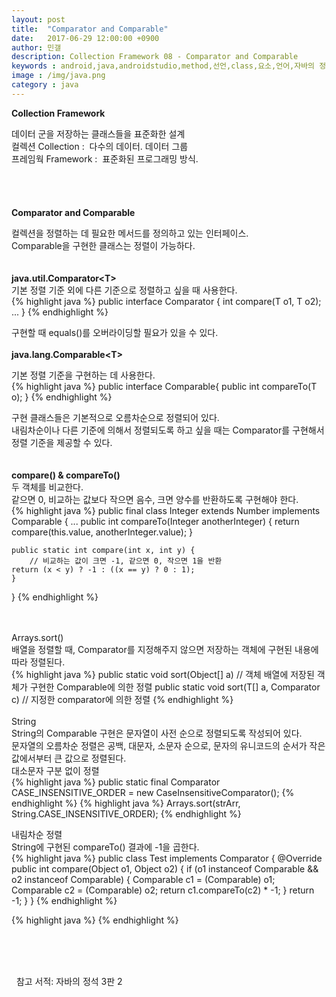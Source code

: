 ```yaml
---
layout: post
title:  "Comparator and Comparable"
date:   2017-06-29 12:00:00 +0900
author: 민갤
description: Collection Framework 08 - Comparator and Comparable
keywords : android,java,androidstudio,method,선언,class,요소,언어,자바의 정석,프로그래밍,Collection,Framework,Comparator,Comparable
image : /img/java.png
category : java
---
```

<div><strong class="h2">Collection Framework</strong></div><p></p>
<div>데이터 군을 저장하는 클래스들을 표준화한 설계</div>
<div>컬렉션 Collection :&nbsp; 다수의 데이터. 데이터 그룹</div>
<div>프레임웍 Framework :&nbsp; 표준화된 프로그래밍 방식.</div>

<br>
<br>
<br>
<br>

<div><strong class="h2">Comparator and Comparable</strong></div><p></p>
<div>컬렉션을 정렬하는 데 필요한 메서드를 정의하고 있는 인터페이스.</div>
<div>Comparable을 구현한 클래스는 정렬이 가능하다.</div>

<br>
<br>

<div><strong>java.util.Comparator&lt;T&gt;</strong></div>
<div>기본 정렬 기준 외에 다른 기준으로 정렬하고 싶을 때 사용한다.</div>
{% highlight java %}
public interface Comparator<T> {
    int compare(T o1, T o2);
    ...
}
{% endhighlight %}<p></p>
<div>구현할 때 equals()를 오버라이딩할 필요가 있을 수 있다.

<br>
<br>

<div><strong>java.lang.Comparable&lt;T&gt;</strong></div><p></p>
<div>기본 정렬 기준을 구현하는 데 사용한다.</div>
{% highlight java %}
public interface Comparable<T>{
    public int compareTo(T o);
}
{% endhighlight %}<p></p>
<div>구현 클래스들은 기본적으로 오름차순으로 정렬되어 있다.</div>
<div>내림차순이나 다른 기준에 의해서 정렬되도록 하고 싶을 때는 Comparator를 구현해서 정렬 기준을 제공할 수 있다.</div>

<br>
<br>

<div><strong>compare() & compareTo()</strong></div>
<div>두 객체를 비교한다.</div>
<div>같으면 0, 비교하는 값보다 작으면 음수, 크면 양수를 반환하도록 구현해야 한다.</div>
{% highlight java %}
public final class Integer extends Number implements Comparable<Integer> {
    ...
    public int compareTo(Integer anotherInteger) {
        return compare(this.value, anotherInteger.value);
    }

    public static int compare(int x, int y) {
        // 비교하는 값이 크면 -1, 같으면 0, 작으면 1을 반환
	return (x < y) ? -1 : ((x == y) ? 0 : 1);
    }
}
{% endhighlight %}<p></p>

<br>
<br>

<div>Arrays.sort()</div>
<div>배열을 정렬할 때, Comparator를 지정해주지 않으면 저장하는 객체에 구현된 내용에 따라 정렬된다.</div>
{% highlight java %}
public static void sort(Object[] a)                             // 객체 배열에 저장된 객체가 구현한 Comparable에 의한 정렬
public static <T> void sort(T[] a, Comparator<? super T> c)     // 지정한 comparator에 의한 정렬
{% endhighlight %}

<br>
<br>

<div>String</div>
<div>String의 Comparable 구현은 문자열이 사전 순으로 정렬되도록 작성되어 있다.</div>
<div>문자열의 오름차순 정렬은 공백, 대문자, 소문자 순으로, 문자의 유니코드의 순서가 작은 값에서부터 큰 값으로 정렬된다.</div>
<div>대소문자 구분 없이 정렬</div>
{% highlight java %}
public static final Comparator<String> CASE_INSENSITIVE_ORDER = new CaseInsensitiveComparator();
{% endhighlight %}
{% highlight java %}
Arrays.sort(strArr, String.CASE_INSENSITIVE_ORDER);
{% endhighlight %}<p></p>
<div>내림차순 정렬</div>
<div>String에 구현된 compareTo() 결과에 -1을 곱한다.</div>
{% highlight java %}
public class Test implements Comparator {
    @Override
    public int compare(Object o1, Object o2) {
        if (o1 instanceof Comparable && o2 instanceof Comparable) {
            Comparable c1 = (Comparable) o1;
            Comparable c2 = (Comparable) o2;
            return c1.compareTo(c2) * -1;
        }
        return -1;
    }
}
{% endhighlight %}<p></p>

















<div><strong></strong></div><p></p>
{% highlight java %}
{% endhighlight %}<p></p>

<br>
<br>
<br>

&#149;&nbsp; 참고 서적: 자바의 정석 3판 2